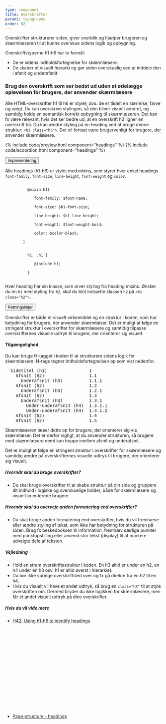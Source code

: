 ```yaml
---
type: component
title: Overskrifter
parent: typography
order: 02
---
```


<p class="font-lead">Overskrifter strukturerer siden, giver overblik og hjælper brugeren og skærmlæseren til at kunne overskue sidens logik og opbygning.</p>
<p>Overskriftstyperne h1-h6 har to formål:</p>
<ul>
  <li>De er sidens indholdsfortegnelse for skærmlæsere.</li>
  <li>De skaber et visuelt hierarki og gør siden overskuelig ved at inddele den i afsnit og underafsnit.</li>
</ul>
<h3>Brug den overskrift som ser bedst ud uden at ødelægge oplevelsen for brugere, der anvender skærmlæsere</h3>
<p>Alle HTML-overskrifter h1 til h6 er stylet; dvs. de er tildelt en størrelse, farve og vægt. Du kan overskrive stylingen, så den bliver visuelt ændret, og samtidig holde en semantisk korrekt opbygning til skærmlæseren. Det kan fx være relevant, hvis det ser bedre ud, at en overskrift h3 ligner en overskrift h5. Du kan ændre styling på en heading ved at bruge denne struktur: <code>&lt;h3 class="h5"&gt;</code>. Det vil fortsat være brugervenligt for brugere, der anvender skærmlæsere.</p>

{% include code/preview.html component="headings" %}
{% include code/accordion.html component="headings" %}

<div class="accordion accordion-bordered">
  <button class="button-unstyled accordion-button"
      aria-expanded="false" aria-controls="headings-docs-tech">
    Implementering
  </button>
  <div id="headings-docs-tech" aria-hidden="true" class="accordion-content">
    <p>Alle headings (h1-h6) er stylet med mixins, som styrer hver enkel headings <code>font-family</code>, <code>font-size</code>, <code>line-height</code>, <code>font-weight</code> og <code>color</code>.</p>
      <div class="code-highlight">
        <code>
          @mixin h1{ <br>
          &nbsp;&nbsp;&nbsp;font-family: $font-name; <br>
          &nbsp;&nbsp;&nbsp;font-size: $h1-font-size; <br>
          &nbsp;&nbsp;&nbsp;line-height: $h1-line-height; <br>
          &nbsp;&nbsp;&nbsp;font-weight: $font-weight-bold; <br>
          &nbsp;&nbsp;&nbsp;color: $color-black;<br>
        }
        </code>
      </div>
      <div class="code-highlight">
        <code>
          h1, .h1 {<br>
          &nbsp;&nbsp;&nbsp;@include h1;<br>
          }
        </code>
      </div>
      <p>Hver heading har sin klasse, som arver styling fra heading mixins. Ønsker du en <code>h1</code> med styling fra <code>h2</code>, skal du blot indsætte klassen <code>h2</code> på <code>&lt;h1 class="h2"&gt;</code>.</p>
  </div>
</div>


<div class="accordion accordion-bordered">
  <button class="button-unstyled accordion-button"
      aria-expanded="true" aria-controls="typoheadings-docs">
    Retningslinjer
  </button>
  <div id="typoheadings-docs" aria-hidden="false" class="accordion-content">
      <p>Overskrifter er både et visuelt virkemiddel og en struktur i koden, som har betydning for brugere, der anvender skærmlæser. Det er muligt at følge en stringent struktur i overskrifter for skærmlæsere og samtidig tilpasse overskrifternes visuelle udtryk til brugere, der orienterer sig visuelt.</p>
      <section>
          <h4>Tilgængelighed</h4>
          <p>Du kan bruge H-tagget i koden til at strukturere sidens logik for skærmlæsere: H-tags tegner indholdsfortegnelsen op som vist nedenfor.</p>
<pre>
  Sidetitel (h1)                1
    Afsnit (h2)                 1.1
      Underafsnit (h3)          1.1.1
    Afsnit (h2)                 1.2
      Underafsnit (h3)          1.2.1
    Afsnit (h2)                 1.3
      Underafsnit (h3)          1.3.1
        Under-underafsnit (h4)  1.3.1.1
        Under-underafsnit (h4)  1.3.1.2
    Afsnit (h2)                 1.4
    Afsnit (h2)                 1.5
</pre>
          <p>Skærmlæseren læser dette op for brugere, der orienterer sig via skærmlæser. Det er derfor vigtigt, at du anvender strukturen, så brugere med skærmlæsere nemt kan hoppe imellem afsnit og underafsnit. </p>
          <p>Det er muligt at følge en stringent struktur i overskrifter for skærmlæsere og samtidig ændre på overskrifternes visuelle udtryk til brugere, der orienterer sig visuelt.</p>
          <h5>Hvornår skal du bruge overskrifter?</h5>
          <ul>
            <li>Du skal bruge overskrifter til at skabe struktur på din side og gruppere dit indhold i logiske og overskuelige bidder, både for skærmlæsere og visuelt orienterede brugere.</li>
          </ul>
          <h5>Hvornår skal du overveje anden formatering end overskrifter?</h5>
          <ul>
            <li>Du skal bruge anden formatering end overskrifter, hvis du vil fremhæve eller ændre styling af tekst, som ikke har betydning for strukturen på siden. Brug fx beskedboksen til information, fremhæv særlige punkter med punktopstilling eller anvend stor tekst (display) til at markere udvalgte dele af teksten.</li>
          </ul>
          <h5>Vejledning</h5>                
          <ul>
              <li>Hold en stram overskriftsstruktur i koden. En h3 altid er under en h2, en h4 under en h3 osv. h1 er altid øverst i hierarkiet.</li>  
              <li>Du bør ikke springe overskriftsled over og fx gå direkte fra en h2 til en h4.</li>
              <li>Hvis du visuelt vil have et andet udtryk, så brug en <code>class="hX"</code> til at style overskriften om. Dermed bryder du ikke logikken for skærmlæsere, men får et andet visuelt udtryk på dine overskrifter.</li>
          </ul>
          <h5>Hvis du vil vide mere</h5>
          <ul>
            <li><a href="https://www.w3.org/TR/WCAG20-TECHS/H42.html" class="icon-link">H42: Using h1-h6 to identify headings<svg class="icon-svg" focusable="false" aria-hidden="true" tabindex="-1"><use xlink:href="#open-in-new"></use></svg></a></li>
            <li><a href="https://www.w3.org/WAI/tutorials/page-structure/headings/" class="icon-link">Page-structure - headings<svg class="icon-svg" focusable="false" aria-hidden="true" tabindex="-1"><use xlink:href="#open-in-new"></use></svg></a></li>
          </ul>
      </section>
  </div>
</div>
